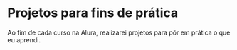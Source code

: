 # Projetos para fins de prática
 Ao fim de cada curso na Alura, realizarei projetos para pôr em prática o que eu aprendi.
